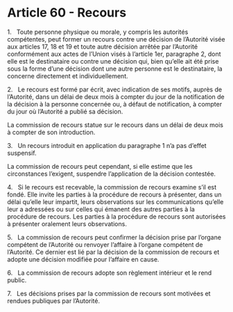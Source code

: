# Article 60 - Recours


1.   Toute personne physique ou morale, y compris les autorités compétentes, peut former un recours contre une décision de l’Autorité visée aux articles 17, 18 et 19 et toute autre décision arrêtée par l’Autorité conformément aux actes de l’Union visés à l’article 1er, paragraphe 2, dont elle est le destinataire ou contre une décision qui, bien qu’elle ait été prise sous la forme d’une décision dont une autre personne est le destinataire, la concerne directement et individuellement.

2.   Le recours est formé par écrit, avec indication de ses motifs, auprès de l’Autorité, dans un délai de deux mois à compter du jour de la notification de la décision à la personne concernée ou, à défaut de notification, à compter du jour où l’Autorité a publié sa décision.

La commission de recours statue sur le recours dans un délai de deux mois à compter de son introduction.

3.   Un recours introduit en application du paragraphe 1 n’a pas d’effet suspensif.

La commission de recours peut cependant, si elle estime que les circonstances l’exigent, suspendre l’application de la décision contestée.

4.   Si le recours est recevable, la commission de recours examine s’il est fondé. Elle invite les parties à la procédure de recours à présenter, dans un délai qu’elle leur impartit, leurs observations sur les communications qu’elle leur a adressées ou sur celles qui émanent des autres parties à la procédure de recours. Les parties à la procédure de recours sont autorisées à présenter oralement leurs observations.

5.   La commission de recours peut confirmer la décision prise par l’organe compétent de l’Autorité ou renvoyer l’affaire à l’organe compétent de l’Autorité. Ce dernier est lié par la décision de la commission de recours et adopte une décision modifiée pour l’affaire en cause.

6.   La commission de recours adopte son règlement intérieur et le rend public.

7.   Les décisions prises par la commission de recours sont motivées et rendues publiques par l’Autorité.
